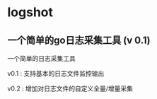 # logshot
一个简单的go日志采集工具 (v 0.1)
-----------------------------

一个简单的日志采集工具

v0.1 : 支持基本的日志文件监控输出

v0.2 : 增加对日志文件的自定义全量/增量采集
